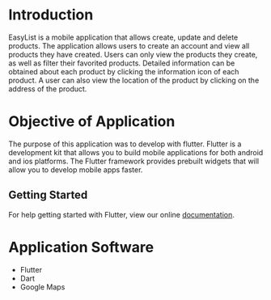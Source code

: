 # Introduction

EasyList is a mobile application that allows create, update and delete products. The application allows users to create an account and view all products they have created. Users can only view the products they create, as well as filter their favorited products. Detailed information can be obtained about each product by clicking the information icon of each product. A user can also view the location of the product by clicking on the address of the product.

# Objective of Application

The purpose of this application was to develop with flutter. Flutter is a development kit that allows you to build mobile applications for both android and ios platforms. The Flutter framework provides prebuilt widgets that will allow you to develop mobile apps faster.   

## Getting Started

For help getting started with Flutter, view our online
[documentation](https://flutter.io/).

# Application Software
- Flutter 
- Dart
- Google Maps

